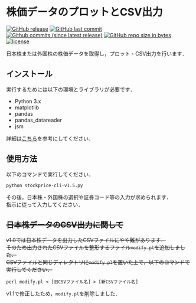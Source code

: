 # 株価データのプロットとCSV出力

[![GitHub release](https://img.shields.io/github/release/Surumerf/Stock-Price.svg)](https://github.com/Surumerf/Stock-Price/releases)
[![GitHub last commit](https://img.shields.io/github/last-commit/Surumerf/Stock-Price.svg)](https://github.com/Surumerf/Stock-Price/commits)
[![Github commits (since latest release)](https://img.shields.io/github/commits-since/Surumerf/Stock-Price/latest.svg)](https://github.com/Surumerf/Stock-Price/commits)
[![GitHub repo size in bytes](https://img.shields.io/github/repo-size/Surumerf/Stock-Price.svg)](https://github.com/Surumerf/Stock-Price)
[![license](https://img.shields.io/github/license/Surumerf/Stock-Price.svg)](LICENSE)

日本株または外国株の株価データを取得し，プロット・CSV出力を行います．

## インストール

実行するためには以下の環境とライブラリが必要です．

* Python 3.x
* matplotlib
* pandas
* pandas_datareader
* jsm

詳細は[こちら](https://qiita.com/Surumerf/items/436747326537143d1fcf)を参考にしてください．

## 使用方法

以下のコマンドで実行してください．

```batch
python stockprice-cli-v1.5.py
```

その後，日本株・外国株の選択や証券コード等の入力が求められます．  
指示に従って入力してください．

## ~~日本株データのCSV出力に関して~~

~~v1.0では日本株データを出力したCSVファイルにやや難があります．~~  
~~そのため出力されたCSVファイルを整形するファイル`modify.pl`を追加しました．~~  
~~CSVファイルと同じディレクトリに`modify.pl`を置いた上で，以下のコマンドで実行してください．~~

```batch
perl modify.pl < [旧CSVファイル名] > [新CSVファイル名]
```

v1.1で修正したため，`modify.pl`を削除しました．
